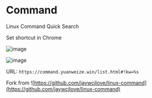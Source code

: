 # Command
Linux Command Quick Search

Set shortcut in Chrome 

![image](https://user-images.githubusercontent.com/30067203/202830414-1363d299-01db-4b91-bd69-59df42fa4e87.png)

![image](https://user-images.githubusercontent.com/30067203/202830436-8c195073-5905-4a0c-8af8-ec5c9b7f87f9.png)

URL: `https://command.yuanweize.win/list.html#!kw=%s`


Fork from ![https://github.com/jaywcjlove/linux-command](https://github.com/jaywcjlove/linux-command)
